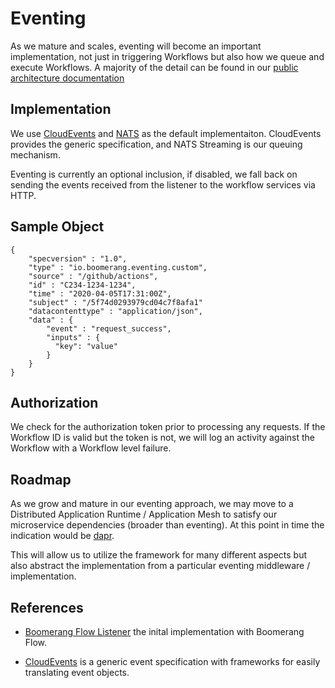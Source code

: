 # Eventing

As we mature and scales, eventing will become an important implementation, not just in triggering Workflows but also how we queue and execute Workflows. A majority of the detail can be found in our [public architecture documentation](https://www.useboomerang.io/docs/boomerang-flow/architecture/eventing-architecture)

## Implementation

We use [CloudEvents](cloudevents.io) and [NATS](nats.io) as the default implementaiton. CloudEvents provides the generic specification, and NATS Streaming is our queuing mechanism.

Eventing is currently an optional inclusion, if disabled, we fall back on sending the events received from the listener to the workflow services via HTTP.

## Sample Object

```
{
    "specversion" : "1.0",
    "type" : "io.boomerang.eventing.custom",
    "source" : "/github/actions",
    "id" : "C234-1234-1234",
    "time" : "2020-04-05T17:31:00Z",
    "subject" : "/5f74d0293979cd04c7f8afa1"
    "datacontenttype" : "application/json",
    "data" : {
        "event" : "request_success",
        "inputs" : {
          "key": "value"
        }
    }
}
```

## Authorization

We check for the authorization token prior to processing any requests. If the Workflow ID is valid but the token is not, we will log an activity against the Workflow with a Workflow level failure.

## Roadmap

As we grow and mature in our eventing approach, we may move to a Distributed Application Runtime / Application Mesh to satisfy our microservice dependencies (broader than eventing). At this point in time the indication would be [dapr](dapr.io).

This will allow us to utilize the framework for many different aspects but also abstract the implementation from a particular eventing middleware / implementation.

## References

- [Boomerang Flow Listener](https://github.com/boomerang-io/flow.service.listener) the inital implementation with Boomerang Flow.

- [CloudEvents](https://cloudevents.io/) is a generic event specification with frameworks for easily translating event objects.
